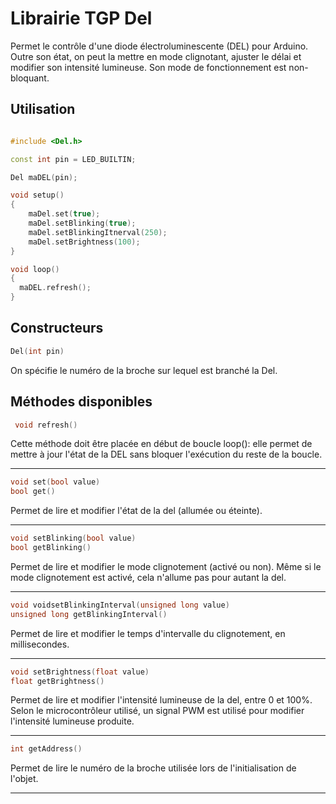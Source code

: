 # Librairie TGP Del

Permet le contrôle d'une diode électroluminescente (DEL) pour Arduino. Outre son état, on peut la mettre en mode clignotant, ajuster le délai et modifier son intensité lumineuse. Son mode de fonctionnement est non-bloquant.

## Utilisation

```cpp

#include <Del.h> 

const int pin = LED_BUILTIN;

Del maDEL(pin); 

void setup()
{
    maDel.set(true);
    maDel.setBlinking(true);
    maDel.setBlinkingItnerval(250);
    maDel.setBrightness(100);
}

void loop()
{
  maDEL.refresh(); 
}
```

## Constructeurs
```cpp
Del(int pin)
```
On spécifie le numéro de la broche sur lequel est branché la Del.

## Méthodes disponibles


```cpp
 void refresh()
```
Cette méthode doit être placée en début de boucle loop(): elle permet de mettre à jour l'état de la DEL sans bloquer l'exécution du reste de la boucle.

---

```cpp
void set(bool value) 
bool get()
```
Permet de lire et modifier l'état de la del (allumée ou éteinte).

---

```cpp
void setBlinking(bool value)
bool getBlinking()
```
Permet de lire et modifier le mode clignotement (activé ou non). Même si le mode clignotement est activé, cela n'allume pas pour autant la del.

---
```cpp
void voidsetBlinkingInterval(unsigned long value)
unsigned long getBlinkingInterval()
```
Permet de lire et modifier le temps d'intervalle du clignotement, en millisecondes.

---
```cpp
void setBrightness(float value)
float getBrightness()
```

Permet de lire et modifier l'intensité lumineuse de la del, entre 0 et 100%. Selon le microcontrôleur utilisé, un signal PWM est utilisé pour modifier l'intensité lumineuse produite.

---
```cpp
int getAddress()
```

Permet de lire le numéro de la broche utilisée lors de l'initialisation de l'objet.

---
